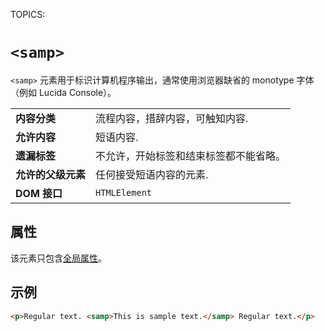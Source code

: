 TOPICS: <samp>

# `<samp>`

`<samp>` 元素用于标识计算机程序输出，通常使用浏览器缺省的 monotype 字体（例如 Lucida Console）。

|  |  |
| :-- | :-- |
| **内容分类** | 流程内容，措辞内容，可触知内容. |
| **允许内容** | 短语内容. |
| **遗漏标签** | 不允许，开始标签和结束标签都不能省略。|
| **允许的父级元素** | 任何接受短语内容的元素. |
| **DOM 接口** | `HTMLElement`

## 属性

该元素只包含[全局属性](/zh-hans/webfrontend/HTML_Global_Attributes)。

## 示例

```html
<p>Regular text. <samp>This is sample text.</samp> Regular text.</p>
```
